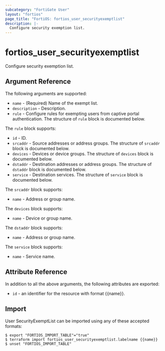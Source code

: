 ```yaml
---
subcategory: "FortiGate User"
layout: "fortios"
page_title: "FortiOS: fortios_user_securityexemptlist"
description: |-
  Configure security exemption list.
---
```


# fortios_user_securityexemptlist
Configure security exemption list.

## Argument Reference

The following arguments are supported:

* `name` - (Required) Name of the exempt list.
* `description` - Description.
* `rule` - Configure rules for exempting users from captive portal authentication. The structure of `rule` block is documented below.

The `rule` block supports:

* `id` - ID.
* `srcaddr` - Source addresses or address groups. The structure of `srcaddr` block is documented below.
* `devices` - Devices or device groups. The structure of `devices` block is documented below.
* `dstaddr` - Destination addresses or address groups. The structure of `dstaddr` block is documented below.
* `service` - Destination services. The structure of `service` block is documented below.

The `srcaddr` block supports:

* `name` - Address or group name.

The `devices` block supports:

* `name` - Device or group name.

The `dstaddr` block supports:

* `name` - Address or group name.

The `service` block supports:

* `name` - Service name.


## Attribute Reference

In addition to all the above arguments, the following attributes are exported:
* `id` - an identifier for the resource with format {{name}}.

## Import

User SecurityExemptList can be imported using any of these accepted formats:
```
$ export "FORTIOS_IMPORT_TABLE"="true"
$ terraform import fortios_user_securityexemptlist.labelname {{name}}
$ unset "FORTIOS_IMPORT_TABLE"
```
